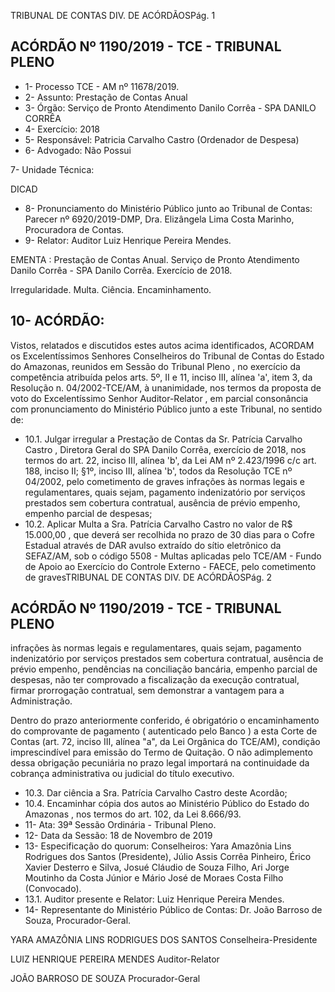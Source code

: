 TRIBUNAL DE CONTAS DIV. DE ACÓRDÃOSPág. 1

## ACÓRDÃO Nº 1190/2019 - TCE - TRIBUNAL PLENO

- 1- Processo TCE - AM nº 11678/2019.
- 2- Assunto: Prestação de Contas Anual
- 3- Órgão: Serviço de Pronto Atendimento Danilo Corrêa - SPA DANILO CORRÊA
- 4- Exercício: 2018
- 5- Responsável: Patricia Carvalho Castro (Ordenador de Despesa)
- 6- Advogado: Não Possui

7- Unidade Técnica:

DICAD

- 8- Pronunciamento  do  Ministério  Público  junto  ao  Tribunal  de  Contas: Parecer  nº 6920/2019-DMP, Dra. Elizângela Lima Costa Marinho, Procuradora de Contas.
- 9- Relator: Auditor Luiz Henrique Pereira Mendes.

EMENTA :  Prestação  de  Contas  Anual.  Serviço  de Pronto  Atendimento  Danilo  Corrêa  -  SPA  Danilo Corrêa. Exercício de 2018.

Irregularidade. Multa. Ciência. Encaminhamento.

## 10-  ACÓRDÃO:

Vistos, relatados e discutidos estes autos acima identificados, ACORDAM os Excelentíssimos Senhores Conselheiros do Tribunal de Contas do Estado do Amazonas, reunidos em Sessão do Tribunal Pleno , no exercício da competência atribuída pelos arts. 5º, II e 11, inciso III, alínea 'a', item 3, da Resolução n. 04/2002-TCE/AM, à unanimidade, nos  termos  da  proposta  de  voto  do  Excelentíssimo  Senhor  Auditor-Relator ,  em  parcial consonância com pronunciamento do Ministério Público junto a este Tribunal, no sentido de:

- 10.1. Julgar irregular a Prestação de Contas da Sr. Patrícia Carvalho Castro , Diretora Geral do SPA Danilo Corrêa, exercício de 2018, nos termos do art. 22, inciso III, alínea 'b', da Lei AM nº 2.423/1996 c/c art. 188, inciso II; §1º,  inciso  III,  alínea  'b',  todos  da  Resolução  TCE  nº  04/2002,  pelo cometimento  de  graves  infrações  às  normas  legais  e  regulamentares, quais sejam, pagamento  indenizatório  por  serviços prestados  sem cobertura contratual, ausência de prévio empenho, empenho parcial de despesas;
- 10.2. Aplicar Multa a Sra. Patrícia Carvalho Castro no valor de R$ 15.000,00 , que  deverá  ser  recolhida  no  prazo  de  30  dias  para  o  Cofre  Estadual através de DAR avulso extraído do sítio eletrônico da SEFAZ/AM, sob o código  5508  -  Multas  aplicadas  pelo  TCE/AM  -  Fundo  de  Apoio  ao Exercício  do  Controle  Externo  -  FAECE,  pelo  cometimento  de  gravesTRIBUNAL DE CONTAS DIV. DE ACÓRDÃOSPág. 2

## ACÓRDÃO Nº 1190/2019 - TCE - TRIBUNAL PLENO

infrações  às  normas  legais  e  regulamentares,  quais  sejam,  pagamento indenizatório por serviços prestados sem cobertura contratual, ausência de prévio empenho, pendências na conciliação bancária, empenho parcial de despesas, não ter comprovado a fiscalização da execução contratual, firmar prorrogação  contratual,  sem  demonstrar  a  vantagem  para  a Administração.

Dentro do prazo anteriormente conferido, é obrigatório o encaminhamento do comprovante de pagamento ( autenticado pelo Banco ) a esta Corte de Contas  (art.  72,  inciso  III,  alínea  "a",  da  Lei  Orgânica  do  TCE/AM), condição  imprescindível  para  emissão  do  Termo  de  Quitação.  O  não adimplemento dessa obrigação  pecuniária  no  prazo  legal  importará  na continuidade da cobrança administrativa ou judicial do título executivo.

- 10.3. Dar ciência a Sra. Patrícia Carvalho Castro deste Acordão;
- 10.4. Encaminhar cópia  dos  autos  ao Ministério  Público  do  Estado  do Amazonas , nos termos do art. 102, da Lei 8.666/93.
- 11-  Ata: 39ª Sessão Ordinária - Tribunal Pleno.
- 12-  Data da Sessão: 18 de Novembro de 2019
- 13-  Especificação do quorum: Conselheiros: Yara Amazônia Lins Rodrigues dos Santos (Presidente), Júlio Assis Corrêa Pinheiro, Érico Xavier Desterro e Silva, Josué Cláudio de Souza Filho, Ari Jorge Moutinho da Costa Júnior e Mário José de Moraes Costa Filho (Convocado).
- 13.1. Auditor presente e Relator: Luiz Henrique Pereira Mendes.
- 14-  Representante  do  Ministério  Público  de  Contas: Dr. João  Barroso  de  Souza, Procurador-Geral.

YARA AMAZÔNIA LINS RODRIGUES DOS SANTOS Conselheira-Presidente

LUIZ HENRIQUE PEREIRA MENDES Auditor-Relator

JOÃO BARROSO DE SOUZA Procurador-Geral